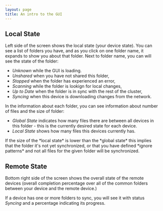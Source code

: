 ```yaml
---
layout: page
title: An intro to the GUI
---
```


## Local State

Left side of the screen shows the local state (your device state).  You can
see a list of folders you have, and as you click on one folder name, it
expands to show you about that folder. Next to folder name, you can will see
the state of the folder:

 - *Unknown* while the GUI is loading.
 - *Unshared* when you have not shared this folder,
 - *Stopped* when the folder has experienced an error,
 - *Scanning* while the folder is lookign for local changes,
 - *Up to Date* when the folder is in sync with the rest of the cluster,
 - *Syncing* when this device is downloading changes from the network.

In the information about each folder, you can see information about number of
files and the size of folder:

 - *Global State* indicates how many files there are between all devices in this folder - this is the currently desired state for each device.
 - *Local State* shows how many files this devices currently has.

<p class="message warning">
If the size of the *local state* is lower than the
*global state* this implies that the folder it's not yet synchronized, or that
you have defined *ignore patterns* and not all files for the given folder will
be synchronized.
</p>

## Remote State

Bottom right side of the screen shows the overall state of the remote devices
(overall completion percentage over all of the common folders between your
device and the remote device.)

If a device has one or more folders to sync, you will see it with status
*Syncing* and a percentage indicating its progress.
